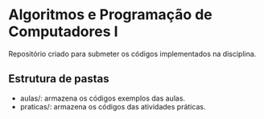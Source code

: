 # Algoritmos e Programação de Computadores I

Repositório criado para submeter os códigos implementados na disciplina.

## Estrutura de pastas 

* aulas/: armazena os códigos exemplos das aulas.
* praticas/: armazena os códigos das atividades práticas.
